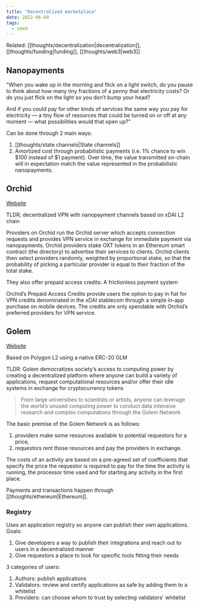 ```yaml
---
title: "Decentralized marketplace"
date: 2022-06-09
tags:
  - seed
---
```


Related: [[thoughts/decentralization|decentralization]], [[thoughts/funding|funding]], [[thoughts/web3|web3]]

## Nanopayments

"When you wake up in the morning and flick on a light switch, do you pause to think about how many tiny fractions of a penny that electricity costs? Or do you just flick on the light so you don’t bump your head?

And if you could pay for other kinds of services the same way you pay for electricity — a tiny flow of resources that could be turned on or off at any moment — what possibilities would that open up?"

Can be done through 2 main ways:

1. [[thoughts/state channels|State channels]]
2. Amortized cost through probabilistic payments (i.e. 1% chance to win $100 instead of $1 payment). Over time, the value transmitted on-chain will in expectation match the value represented in the probabilistic nanopayments.

## Orchid

[Website](https://www.orchid.com/)

TLDR; decentralized VPN with nanopayment channels based on xDAI L2 chain

Providers on Orchid run the Orchid server which accepts connection requests and provides VPN service in exchange for immediate payment via nanopayments. Orchid providers stake OXT tokens in an Ethereum smart contract (the directory) to advertise their services to clients. Orchid clients then select providers randomly, weighted by proportional stake, so that the probability of picking a particular provider is equal to their fraction of the total stake.

They also offer prepaid access credits: A frictionless payment system

Orchid’s Prepaid Access Credits provide users the option to pay in fiat for VPN credits denominated in the xDAI stablecoin through a simple in-app purchase on mobile devices. The credits are only spendable with Orchid’s preferred providers for VPN service.

## Golem

[Website](https://blog.golemproject.net/golem-primer/)

Based on Polygon L2 using a native ERC-20 GLM

TLDR: Golem democratizes society’s access to computing power by creating a decentralized platform where anyone can build a variety of applications, request computational resources and/or offer their idle systems in exchange for cryptocurrency tokens

> From large universities to scientists or artists, anyone can leverage the world’s unused computing power to conduct data intensive research and complex computations through the Golem Network

The basic premise of the Golem Network is as follows:

1. providers make some resources available to potential requestors for a price,
2. requestors rent those resources and pay the providers in exchange.

The costs of an activity are based on a pre-agreed set of coefficients that specify the price the requestor is required to pay for the time the activity is running, the processor time used and for starting any activity in the first place.

Payments and transactions happen through [[thoughts/ethereum|Ethereum]].

### Registry

Uses an application registry so anyone can publish their own applications. Goals:

1. Give developers a way to publish their integrations and reach out to users in a decentralized manner
2. Give requestors a place to look for specific tools fitting their needs

3 categories of users:

1. Authors: publish applications
2. Validators: review and certify applications as safe by adding them to a whitelist
3. Providers: can choose whom to trust by selecting validators' whitelist
